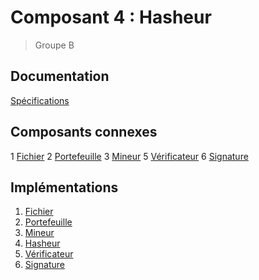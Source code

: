 # Composant 4 : Hasheur
> Groupe B

## Documentation

[Spécifications](https://docs.google.com/document/d/1m4OxsEZi6w5VfnF62y0VQks0IZdinzUjqDUEMwBxgUg/edit?usp=sharing)

## Composants connexes

1 [Fichier](https://github.com/ProjetGroupeE/PPC)
2 [Portefeuille](https://github.com/mtbontemps/composant_project)
3 [Mineur](https://github.com/TaharBROURI/Mineur)
5 [Vérificateur](https://github.com/MedSyl10/BlockChain)
6 [Signature](https://github.com/louima/ComposantSignature)

## Implémentations

1. [Fichier]()
2. [Portefeuille]()
3. [Mineur]()
4. [Hasheur]()
5. [Vérificateur]()
6. [Signature]()
